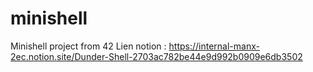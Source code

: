 # minishell
Minishell project from 42
Lien notion : 
https://internal-manx-2ec.notion.site/Dunder-Shell-2703ac782be44e9d992b0909e6db3502 
